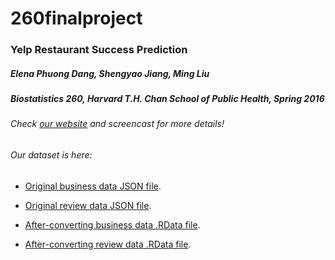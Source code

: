 # 260finalproject

### Yelp Restaurant Success Prediction

##### Elena Phuong Dang, Shengyao Jiang, Ming Liu
##### Biostatistics 260, Harvard T.H. Chan School of Public Health, Spring 2016

###### Check [our website](https://sites.google.com/a/mail.harvard.edu/yelp-restaurant-success-prediction/) and screencast for more details!

###### Our dataset is here:
* [Original business data JSON file](https://www.dropbox.com/sh/nnfth7aqy5sfzc3/AACI90MHBGRSEOzqddT0Bsa0a/yelp_academic_dataset_business.json?dl=0).

* [Original review data JSON file](https://www.dropbox.com/sh/nnfth7aqy5sfzc3/AADf6QbvzVK7STvPBlAYXBcQa/yelp_academic_dataset_review.json?dl=0).

* [After-converting business data .RData file](https://www.dropbox.com/s/5ypu3qwfmz7rna3/business.RData?dl=0).

* [After-converting review data .RData file](https://www.dropbox.com/s/6v19tbrjvoo6av2/review.RData?dl=0).
